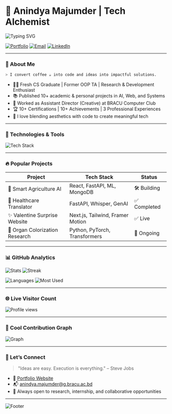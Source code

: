 # 🚀 Anindya Majumder | Tech Alchemist

![Typing SVG](https://readme-typing-svg.demolab.com?font=Fira+Code&size=25&duration=3000&pause=1000&center=true&vCenter=true&width=440&lines=Welcome+to+my+Tech+Universe!;CS+Grad+%7C+Research+Lover+%7C+Builder)

[![Portfolio](https://img.shields.io/badge/Portfolio-%2300bfff.svg?&style=for-the-badge&logo=firefox&logoColor=white)](https://yourportfolio.com)
[![Email](https://img.shields.io/badge/Email-%23EA4335.svg?&style=for-the-badge&logo=gmail&logoColor=white)](mailto:anindya.majumder@g.bracu.ac.bd)
[![LinkedIn](https://img.shields.io/badge/LinkedIn-%230077B5.svg?&style=for-the-badge&logo=linkedin&logoColor=white)](https://www.linkedin.com/in/your-link)

---

### 🧠 About Me

```bash
> I convert coffee ☕ into code and ideas into impactful solutions.
```

- 🧑‍🎓 Fresh CS Graduate | Former OOP TA | Research & Development Enthusiast  
- 📚 Published 10+ academic & personal projects in AI, Web, and Systems  
- 💼 Worked as Assistant Director (Creative) at BRACU Computer Club  
- 🏆 10+ Certifications | 10+ Achievements | 3 Professional Experiences  
- 💬 I love blending aesthetics with code to create meaningful tech

---

### 🔧 Technologies & Tools

![Tech Stack](https://skillicons.dev/icons?i=react,nextjs,tailwind,js,ts,html,css,nodejs,java,spring,mongodb,py,fastapi,git,figma,linux,vscode)

---

### 🔥 Popular Projects

| Project | Tech Stack | Status |
|--------|------------|--------|
| 🌾 Smart Agriculture AI | React, FastAPI, ML, MongoDB | 🛠️ Building |
| 💬 Healthcare Translator | FastAPI, Whisper, GenAI | ✅ Completed |
| ✨ Valentine Surprise Website | Next.js, Tailwind, Framer Motion | ✅ Live |
| 🧠 Organ Colorization Research | Python, PyTorch, Transformers | 🧪 Ongoing |

---

### 📊 GitHub Analytics

![Stats](https://github-readme-stats.vercel.app/api?username=your-github-username&show_icons=true&theme=tokyonight&hide_border=true)
![Streak](https://github-readme-streak-stats.herokuapp.com/?user=your-github-username&theme=tokyonight&hide_border=true)

![Languages](https://github-profile-summary-cards.vercel.app/api/cards/repos-per-language?username=your-github-username&theme=tokyonight)
![Most Used](https://github-profile-summary-cards.vercel.app/api/cards/most-commit-language?username=your-github-username&theme=tokyonight)

---

### 🌐 Live Visitor Count

![Profile views](https://komarev.com/ghpvc/?username=your-github-username&label=Profile+Visits&color=0e75b6&style=for-the-badge)

---

### 🌈 Cool Contribution Graph

![Graph](https://github-readme-activity-graph.vercel.app/graph?username=your-github-username&theme=react-dark&hide_border=true&area=true)

---

### 📢 Let’s Connect

> "Ideas are easy. Execution is everything." – Steve Jobs

- 🔗 [Portfolio Website](https://yourportfolio.com)
- 📬 anindya.majumder@g.bracu.ac.bd
- 💼 Always open to research, internship, and collaborative opportunities

---

![Footer](https://capsule-render.vercel.app/api?type=waving&color=gradient&height=100&section=footer)


